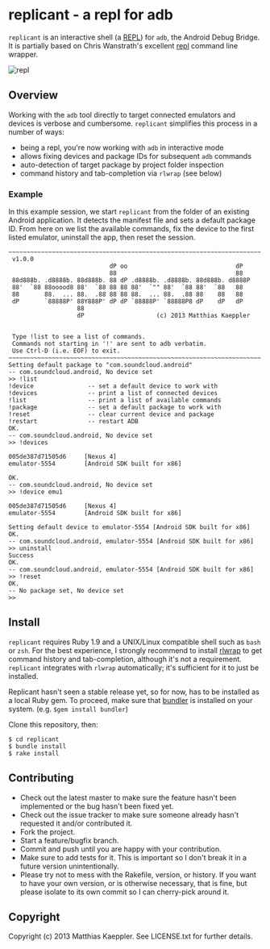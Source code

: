 replicant - a repl for adb
==========================

`replicant` is an interactive shell (a [REPL][2]) for `adb`, the Android Debug Bridge.
It is partially based on Chris Wanstrath's excellent [repl][0] command line wrapper.

![repl](https://raw.github.com/mttkay/replicant/master/screenshots/01_repl.png)

Overview
-------
Working with the `adb` tool directly to target connected emulators and devices is
verbose and cumbersome. `replicant` simplifies this process in a number of ways:

- being a repl, you're now working with `adb` in interactive mode
- allows fixing devices and package IDs for subsequent `adb` commands
- auto-detection of target package by project folder inspection
- command history and tab-completion via `rlwrap` (see below)

### Example
In this example session, we start `replicant` from the folder of an existing Android
application. It detects the manifest file and sets a default package ID.
From here on we list the available commands, fix the device to the first listed
emulator, uninstall the app, then reset the session.

    ~~~~~~~~~~~~~~~~~~~~~~~~~~~~~~~~~~~~~~~~~~~~~~~~~~~~~~~~~~~~~~~~~~~~~~
     v1.0.0
                                dP oo                              dP
                                88                                 88
     88d888b. .d8888b. 88d888b. 88 dP .d8888b. .d8888b. 88d888b. d8888P
     88'  `88 88ooood8 88'  `88 88 88 88'  `"" 88'  `88 88'  `88   88
     88       88.  ... 88.  .88 88 88 88.  ... 88.  .88 88    88   88
     dP       `88888P' 88Y888P' dP dP `88888P' `88888P8 dP    dP   dP
                       88
                       dP                    (c) 2013 Matthias Kaeppler
    
    
     Type !list to see a list of commands.
     Commands not starting in '!' are sent to adb verbatim.
     Use Ctrl-D (i.e. EOF) to exit.
    ~~~~~~~~~~~~~~~~~~~~~~~~~~~~~~~~~~~~~~~~~~~~~~~~~~~~~~~~~~~~~~~~~~~~~~
    Setting default package to "com.soundcloud.android"
    -- com.soundcloud.android, No device set
    >> !list
    !device               -- set a default device to work with
    !devices              -- print a list of connected devices
    !list                 -- print a list of available commands
    !package              -- set a default package to work with
    !reset                -- clear current device and package
    !restart              -- restart ADB
    OK.
    -- com.soundcloud.android, No device set
    >> !devices
    
    005de387d71505d6     [Nexus 4]
    emulator-5554        [Android SDK built for x86]
    
    OK.
    -- com.soundcloud.android, No device set
    >> !device emu1
    
    005de387d71505d6     [Nexus 4]
    emulator-5554        [Android SDK built for x86]
    
    Setting default device to emulator-5554 [Android SDK built for x86]
    OK.
    -- com.soundcloud.android, emulator-5554 [Android SDK built for x86]
    >> uninstall
    Success
    OK.
    -- com.soundcloud.android, emulator-5554 [Android SDK built for x86]
    >> !reset
    OK.
    -- No package set, No device set
    >> 

Install
-------
`replicant` requires Ruby 1.9 and a UNIX/Linux compatible shell such as `bash` or `zsh`.
For the best experience, I strongly recommend to install [rlwrap][1] to get
command history and tab-completion, although it's not a requirement. 
`replicant` integrates with `rlwrap` automatically;
it's sufficient for it to just be installed.

Replicant hasn't seen a stable release yet, so for now, has to be installed as a local Ruby gem.
To proceed, make sure that [bundler][3] is installed on your system. (e.g. `$gem install bundler`)

Clone this repository, then:

    $ cd replicant
    $ bundle install
    $ rake install


Contributing
------------

* Check out the latest master to make sure the feature hasn't been implemented or the bug hasn't been fixed yet.
* Check out the issue tracker to make sure someone already hasn't requested it and/or contributed it.
* Fork the project.
* Start a feature/bugfix branch.
* Commit and push until you are happy with your contribution.
* Make sure to add tests for it. This is important so I don't break it in a future version unintentionally.
* Please try not to mess with the Rakefile, version, or history. If you want to have your own version, or is otherwise necessary, that is fine, but please isolate to its own commit so I can cherry-pick around it.

Copyright
---------

Copyright (c) 2013 Matthias Kaeppler. See LICENSE.txt for
further details.

[0]: https://github.com/defunkt/repl
[1]: http://utopia.knoware.nl/~hlub/rlwrap/
[2]: http://en.wikipedia.org/wiki/Read%E2%80%93eval%E2%80%93print_loop
[3]: http://bundler.io/
